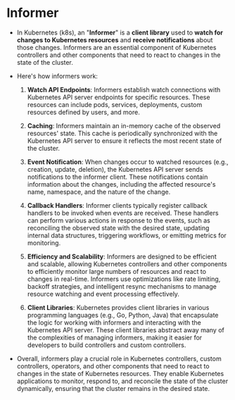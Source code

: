 # Informer

- In Kubernetes (k8s), an "**Informer**" is a **client library** used to **watch for changes to Kubernetes resources** and **receive notifications** about those changes. Informers are an essential component of Kubernetes controllers and other components that need to react to changes in the state of the cluster.

- Here's how informers work:
  1. **Watch API Endpoints**: Informers establish watch connections with Kubernetes API server endpoints for specific resources. These resources can include pods, services, deployments, custom resources defined by users, and more.

  2. **Caching**: Informers maintain an in-memory cache of the observed resources' state. This cache is periodically synchronized with the Kubernetes API server to ensure it reflects the most recent state of the cluster.

  3. **Event Notification**: When changes occur to watched resources (e.g., creation, update, deletion), the Kubernetes API server sends notifications to the informer client. These notifications contain information about the changes, including the affected resource's name, namespace, and the nature of the change.

  4. **Callback Handlers**: Informer clients typically register callback handlers to be invoked when events are received. These handlers can perform various actions in response to the events, such as reconciling the observed state with the desired state, updating internal data structures, triggering workflows, or emitting metrics for monitoring.

  5. **Efficiency and Scalability**: Informers are designed to be efficient and scalable, allowing Kubernetes controllers and other components to efficiently monitor large numbers of resources and react to changes in real-time. Informers use optimizations like rate limiting, backoff strategies, and intelligent resync mechanisms to manage resource watching and event processing effectively.

  6. **Client Libraries**: Kubernetes provides client libraries in various programming languages (e.g., Go, Python, Java) that encapsulate the logic for working with informers and interacting with the Kubernetes API server. These client libraries abstract away many of the complexities of managing informers, making it easier for developers to build controllers and custom controllers.

- Overall, informers play a crucial role in Kubernetes controllers, custom controllers, operators, and other components that need to react to changes in the state of Kubernetes resources. They enable Kubernetes applications to monitor, respond to, and reconcile the state of the cluster dynamically, ensuring that the cluster remains in the desired state.